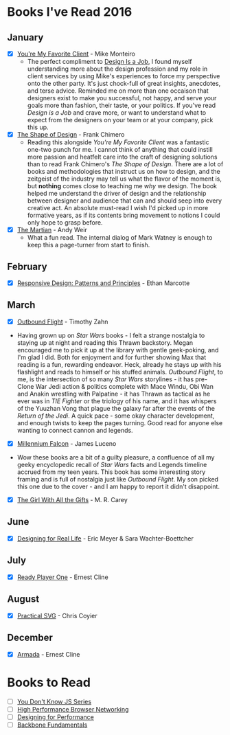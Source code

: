 # Books I've Read 2016

## January
- [x] [You're My Favorite Client](http://abookapart.com/products/youre-my-favorite-client) - Mike Monteiro
  - The perfect compliment to [Design Is a Job](http://abookapart.com/products/design-is-a-job), I found myself understanding more about the design profession and my role in client services by using Mike's experiences to force my perspective onto the other party. It's just chock-full of great insights, anecdotes, and terse advice. Reminded me on more than one occaison that designers exist to make you successful, not happy, and serve your goals more than fashion, their taste, or your politics. If you've read _Design is a Job_ and crave more, or want to understand what to expect from the designers on your team or at your company, pick this up.
- [x] [The Shape of Design](https://buyolympia.com/q/Item=frank-chimero-the-shape-of-design-paperback) - Frank Chimero
  - Reading this alongside _You're My Favorite Client_ was a fantastic one-two punch for me. I cannot think of anything that could instill more passion and heatfelt care into the craft of designing solutions than to read Frank Chimero's _The Shape of Design_. There are a lot of books and methodologies that instruct us on how to design, and the zeitgeist of the industry may tell us what the flavor of the moment is, but **nothing** comes close to teaching me _why_ we design. The book helped me understand the driver of design and the relationship between designer and audience that can and should seep into every creative act.  An absolute must-read I wish I'd picked up in more formative years, as if its contents bring movement to notions I could only hope to grasp before.
- [x] [The Martian](http://www.amazon.com/Martian-Andy-Weir/dp/0553418025) - Andy Weir
  - What a fun read. The internal dialog of Mark Watney is enough to keep this a page-turner from start to finish.

## February
- [x] [Responsive Design: Patterns and Principles](http://abookapart.com/products/responsive-design-patterns-principles) - Ethan Marcotte

## March
- [x] [Outbound Flight](http://www.amazon.com/Outbound-Flight-Star-Wars-Legends/dp/034545684X) - Timothy Zahn
 - Having grown up on _Star Wars_ books - I felt a strange nostalgia to staying up at night and reading this Thrawn backstory. Megan encouraged me to pick it up at the library with gentle geek-poking, and I'm glad I did. Both for enjoyment and for further showing Max that reading is a fun, rewarding endeavor. Heck, already he stays up with his flashlight and reads to himself or his stuffed animals. _Outbound Flight_, to me, is the intersection of so many _Star Wars_ storylines - it has pre-Clone War Jedi action & politics complete with Mace Windu, Obi Wan and Anakin wrestling with Palpatine - it has Thrawn as tactical as he ever was in _TIE Fighter_ or the triology of his name, and it has whispers of the Yuuzhan Vong that plague the galaxy far after the events of the _Return of the Jedi_. A quick pace - some okay character development, and enough twists to keep the pages turning. Good read for anyone else wanting to connect cannon and legends.
- [x] [Millennium Falcon](http://www.amazon.com/Millennium-Falcon-Star-James-Luceno/dp/0345510054) - James Luceno
 - Wow these books are a bit of a guilty pleasure, a confluence of all my geeky encyclopedic recall of _Star Wars_ facts and Legends timeline accrued from my teen years. This book has some interesting story framing and is full of nostalgia just like _Outbound Flight_. My son picked this one due to the cover - and I am happy to report it didn't disappoint. 
- [x] [The Girl With All the Gifts](http://www.amazon.com/The-Girl-With-All-Gifts/dp/0316278157) -  M. R. Carey

## June
- [x] [Designing for Real Life](https://abookapart.com/products/design-for-real-life) - Eric Meyer & Sara Wachter-Boettcher

## July
- [x] [Ready Player One](https://www.amazon.com/Ready-Player-One-Ernest-Cline/dp/0307887448) - Ernest Cline

## August
- [x] [Practical SVG](https://abookapart.com/products/practical-svg) - Chris Coyier

## December
- [X] [Armada](https://www.amazon.com/Armada-novel-author-Ready-Player/dp/0804137277) - Ernest Cline

# Books to Read
- [ ] [You Don't Know JS Series](https://github.com/getify/You-Dont-Know-JS)
- [ ] [High Performance Browser Networking](http://chimera.labs.oreilly.com/books/1230000000545/index.html)
- [ ] [Designing for Performance](http://designingforperformance.com/)
- [ ] [Backbone Fundamentals](https://addyosmani.com/backbone-fundamentals/)
